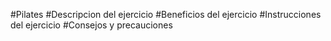 #Pilates
#Descripcion del ejercicio
#Beneficios del ejercicio
#Instrucciones del ejercicio
#Consejos y precauciones
